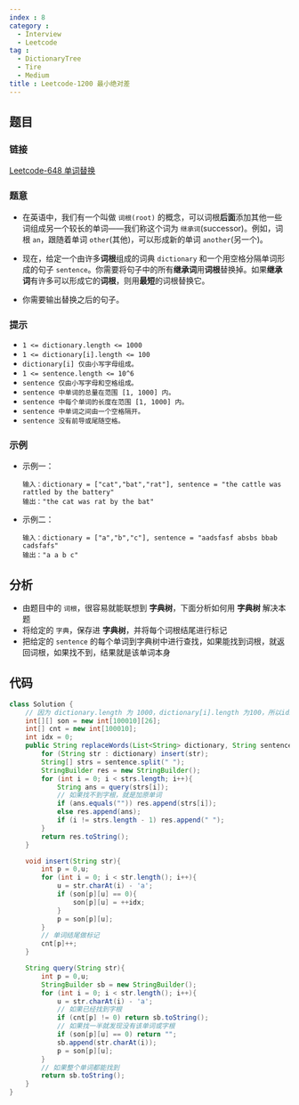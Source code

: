 ```yaml
---
index : 8
category :
  - Interview
  - Leetcode
tag : 
  - DictionaryTree
  - Tire
  - Medium
title : Leetcode-1200 最小绝对差
---
```


## 题目

### 链接

[Leetcode-648 单词替换](https://leetcode.cn/problems/replace-words/)

### 题意

- 在英语中，我们有一个叫做 `词根(root)` 的概念，可以词根**后面**添加其他一些词组成另一个较长的单词——我们称这个词为 `继承词`(successor)。例如，词根 `an`，跟随着单词 `other`(其他)，可以形成新的单词 `another`(另一个)。

- 现在，给定一个由许多**词根**组成的词典 `dictionary` 和一个用空格分隔单词形成的句子 `sentence`。你需要将句子中的所有**继承词**用**词根**替换掉。如果**继承词**有许多可以形成它的**词根**，则用**最短**的词根替换它。

- 你需要输出替换之后的句子。

### 提示

- `1 <= dictionary.length <= 1000`
- `1 <= dictionary[i].length <= 100`
- `dictionary[i] 仅由小写字母组成。`
- `1 <= sentence.length <= 10^6`
- `sentence 仅由小写字母和空格组成。`
- `sentence 中单词的总量在范围 [1, 1000] 内。`
- `sentence 中每个单词的长度在范围 [1, 1000] 内。`
- `sentence 中单词之间由一个空格隔开。`
- `sentence 没有前导或尾随空格。`

### 示例

- 示例一：

  ```
  输入：dictionary = ["cat","bat","rat"], sentence = "the cattle was rattled by the battery"
  输出："the cat was rat by the bat"
  ```

- 示例二：

  ```
  输入：dictionary = ["a","b","c"], sentence = "aadsfasf absbs bbab cadsfafs"
  输出："a a b c"
  ```

## 分析

- 由题目中的 `词根`，很容易就能联想到 **字典树**，下面分析如何用 **字典树** 解决本题
- 将给定的 `字典`，保存进 **字典树**，并将每个词根结尾进行标记
- 把给定的 `sentence` 的每个单词到字典树中进行查找，如果能找到词根，就返回词根，如果找不到，结果就是该单词本身

## 代码

```java
class Solution {
    // 因为 dictionary.length 为 1000，dictionary[i].length 为100，所以idx最大可能到100000
    int[][] son = new int[100010][26];
    int[] cnt = new int[100010];
    int idx = 0;
    public String replaceWords(List<String> dictionary, String sentence) {
        for (String str : dictionary) insert(str);
        String[] strs = sentence.split(" ");
        StringBuilder res = new StringBuilder();
        for (int i = 0; i < strs.length; i++){
            String ans = query(strs[i]);
            // 如果找不到字根，就是加原单词
            if (ans.equals("")) res.append(strs[i]);
            else res.append(ans);
            if (i != strs.length - 1) res.append(" ");
        }
        return res.toString();
    }

    void insert(String str){
        int p = 0,u;
        for (int i = 0; i < str.length(); i++){
            u = str.charAt(i) - 'a';
            if (son[p][u] == 0){
                son[p][u] = ++idx;
            }
            p = son[p][u];
        }
        // 单词结尾做标记
        cnt[p]++;
    }

    String query(String str){
        int p = 0,u;
        StringBuilder sb = new StringBuilder();
        for (int i = 0; i < str.length(); i++){
            u = str.charAt(i) - 'a';
            // 如果已经找到字根
            if (cnt[p] != 0) return sb.toString();
            // 如果找一半就发现没有该单词或字根
            if (son[p][u] == 0) return "";
            sb.append(str.charAt(i));
            p = son[p][u];
        }
        // 如果整个单词都能找到
        return sb.toString();
    }
}
```

